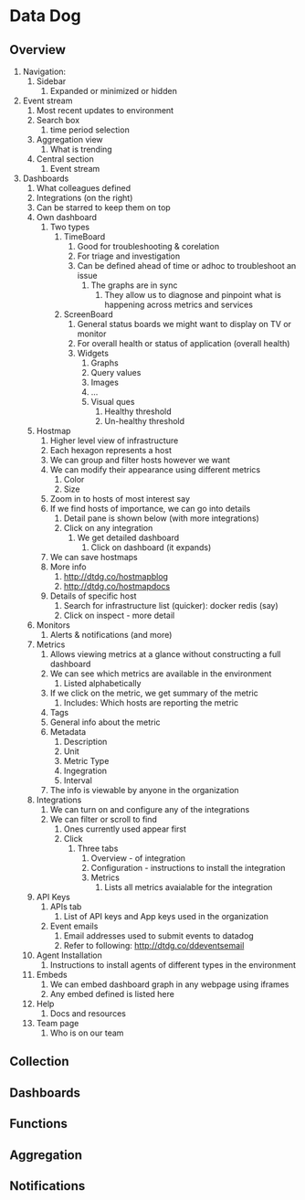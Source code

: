 # Data Dog #
## Overview ##
1. Navigation:
	1. Sidebar
		1. Expanded or minimized or hidden
2. Event stream
	1. Most recent updates to environment
	2. Search box
		1. time period selection
	3. Aggregation view
		1. What is trending
	4. Central section
		1. Event stream
3. Dashboards
	1. What colleagues defined
	2. Integrations (on the right)
	3. Can be starred to keep them on top
	4. Own dashboard
		1. Two types
			1. TimeBoard
				1. Good for troubleshooting & corelation
				2. For triage and investigation
				3. Can be defined ahead of time or adhoc to troubleshoot an issue
					1. The graphs are in sync
						1. They allow us to diagnose and pinpoint what is happening across metrics and services
			2. ScreenBoard
				1. General status boards we might want to display on TV or monitor
				2. For overall health or status of application (overall health)
				3. Widgets
					1. Graphs
					2. Query values
					3. Images
					4. ...
					5. Visual ques
						1. Healthy threshold
						2. Un-healthy threshold
	5. Hostmap
		1. Higher level view of infrastructure
		2. Each hexagon represents a host
		3. We can group and filter hosts however we want
		4. We can modify their appearance using different metrics
			1. Color
			2. Size
		5. Zoom in to hosts of most interest say
		6. If we find hosts of importance, we can go into details
			1. Detail pane is shown below (with more integrations)
			2. Click on any integration
				1. We get detailed dashboard
					1. Click on dashboard (it expands)
		7. We can save hostmaps
		8. More info
			1. http://dtdg.co/hostmapblog
			2. http://dtdg.co/hostmapdocs
		9. Details of specific host
			1. Search for infrastructure list (quicker): docker redis (say)
			2. Click on inspect - more detail
	6. Monitors
		1. Alerts & notifications (and more)
	7. Metrics
		1. Allows viewing metrics at a glance without constructing a full dashboard
		2. We can see which metrics are available in the environment
			1. Listed alphabetically
		3. If we click on the metric, we get summary of the metric
			1. Includes: Which hosts are reporting the metric
		4. Tags
		5. General info about the metric
		6. Metadata
			1. Description
			2. Unit
			3. Metric Type
			4. Ingegration
			5. Interval
		7. The info is viewable by anyone in the organization
	8. Integrations
		1. We can turn on and configure any of the integrations
		2. We can filter or scroll to find
			1. Ones currently used appear first
			2. Click
				1. Three tabs
					1. Overview - of integration
					2. Configuration - instructions to install the integration
					3. Metrics
						1. Lists all metrics avaialable for the integration
	9. API Keys
		1. APIs tab
			1. List of API keys and App keys used in the organization
		2. Event emails
			1. Email addresses used to submit events to datadog
			2. Refer to following: http://dtdg.co/ddeventsemail
	10. Agent Installation
		1. Instructions to install agents of different types in the environment
	11. Embeds
		1. We can embed dashboard graph in any webpage using iframes
		2. Any embed defined is listed here
	12. Help
		1. Docs and resources
	13. Team page
		1. Who is on our team

## Collection ##
## Dashboards ##
## Functions ##
## Aggregation ##
## Notifications ##